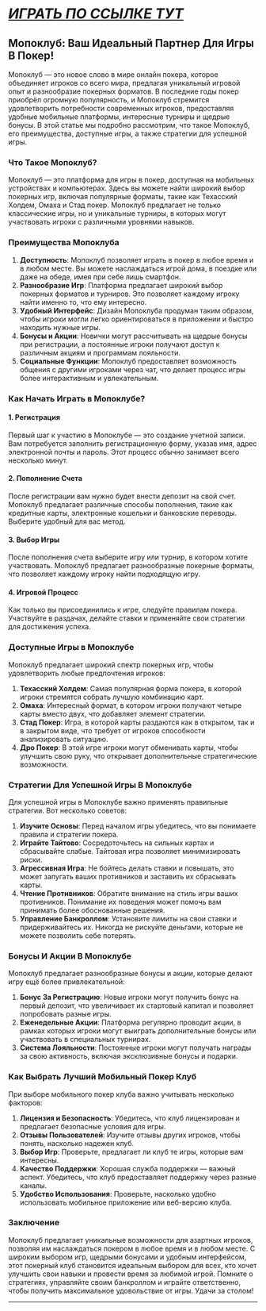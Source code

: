 # [***<u>ИГРАТЬ ПО ССЫЛКЕ ТУТ</u>***](https://playmopo.com/PKRROM)

## Мопоклуб: Ваш Идеальный Партнер Для Игры В Покер!

Мопоклуб — это новое слово в мире онлайн покера, которое объединяет игроков со всего мира, предлагая уникальный игровой опыт и разнообразие покерных форматов. В последние годы покер приобрёл огромную популярность, и Мопоклуб стремится удовлетворить потребности современных игроков, предоставляя удобные мобильные платформы, интересные турниры и щедрые бонусы. В этой статье мы подробно рассмотрим, что такое Мопоклуб, его преимущества, доступные игры, а также стратегии для успешной игры.

### Что Такое Мопоклуб?

Мопоклуб — это платформа для игры в покер, доступная на мобильных устройствах и компьютерах. Здесь вы можете найти широкий выбор покерных игр, включая популярные форматы, такие как Техасский Холдем, Омаха и Стад покер. Мопоклуб предлагает не только классические игры, но и уникальные турниры, в которых могут участвовать игроки с различными уровнями навыков.

### Преимущества Мопоклуба

1. **Доступность**: Мопоклуб позволяет играть в покер в любое время и в любом месте. Вы можете наслаждаться игрой дома, в поездке или даже на обеде, имея при себе лишь смартфон.
2. **Разнообразие Игр**: Платформа предлагает широкий выбор покерных форматов и турниров. Это позволяет каждому игроку найти именно то, что ему интересно.
3. **Удобный Интерфейс**: Дизайн Мопоклуба продуман таким образом, чтобы игроки могли легко ориентироваться в приложении и быстро находить нужные игры.
4. **Бонусы и Акции**: Новички могут рассчитывать на щедрые бонусы при регистрации, а постоянные игроки получают доступ к различным акциям и программам лояльности.
5. **Социальные Функции**: Мопоклуб предоставляет возможность общения с другими игроками через чат, что делает процесс игры более интерактивным и увлекательным.

### Как Начать Играть в Мопоклубе?

#### 1. Регистрация

Первый шаг к участию в Мопоклубе — это создание учетной записи. Вам потребуется заполнить регистрационную форму, указав имя, адрес электронной почты и пароль. Этот процесс обычно занимает всего несколько минут.

#### 2. Пополнение Счета

После регистрации вам нужно будет внести депозит на свой счет. Мопоклуб предлагает различные способы пополнения, такие как кредитные карты, электронные кошельки и банковские переводы. Выберите удобный для вас метод.

#### 3. Выбор Игры

После пополнения счета выберите игру или турнир, в котором хотите участвовать. Мопоклуб предлагает разнообразные покерные форматы, что позволяет каждому игроку найти подходящую игру.

#### 4. Игровой Процесс

Как только вы присоединились к игре, следуйте правилам покера. Участвуйте в раздачах, делайте ставки и применяйте свои стратегии для достижения успеха.

### Доступные Игры в Мопоклубе

Мопоклуб предлагает широкий спектр покерных игр, чтобы удовлетворить любые предпочтения игроков:

1. **Техасский Холдем**: Самая популярная форма покера, в которой игроки стремятся собрать лучшую комбинацию карт.
2. **Омаха**: Интересный формат, в котором игроки получают четыре карты вместо двух, что добавляет элемент стратегии.
3. **Стад Покер**: Игра, в которой карты раздаются как в открытом, так и в закрытом виде, что требует от игроков способности анализировать ситуацию.
4. **Дро Покер**: В этой игре игроки могут обменивать карты, чтобы улучшить свою руку, что открывает дополнительные стратегические возможности.

### Стратегии Для Успешной Игры В Мопоклубе

Для успешной игры в Мопоклубе важно применять правильные стратегии. Вот несколько советов:

1. **Изучите Основы**: Перед началом игры убедитесь, что вы понимаете правила и стратегии покера.
2. **Играйте Тайтово**: Сосредоточьтесь на сильных картах и сбрасывайте слабые. Тайтовая игра позволяет минимизировать риски.
3. **Агрессивная Игра**: Не бойтесь делать ставки и повышать, это может запугать ваших противников и заставить их сбрасывать карты.
4. **Чтение Противников**: Обратите внимание на стиль игры ваших противников. Понимание их поведения может помочь вам принимать более обоснованные решения.
5. **Управление Банкроллом**: Установите лимиты на свои ставки и придерживайтесь их. Никогда не рискуйте деньгами, которые не можете позволить себе потерять.

### Бонусы И Акции В Мопоклубе

Мопоклуб предлагает разнообразные бонусы и акции, которые делают игру ещё более привлекательной:

1. **Бонус За Регистрацию**: Новые игроки могут получить бонус на первый депозит, что увеличивает их стартовый капитал и позволяет попробовать разные игры.
2. **Еженедельные Акции**: Платформа регулярно проводит акции, в рамках которых игроки могут выиграть дополнительные бонусы или участвовать в специальных турнирах.
3. **Система Лояльности**: Постоянные игроки могут получать награды за свою активность, включая эксклюзивные бонусы и подарки.

### Как Выбрать Лучший Мобильный Покер Клуб

При выборе мобильного покер клуба важно учитывать несколько факторов:

1. **Лицензия и Безопасность**: Убедитесь, что клуб лицензирован и предлагает безопасные условия для игры.
2. **Отзывы Пользователей**: Изучите отзывы других игроков, чтобы понять, насколько надежен клуб.
3. **Выбор Игр**: Проверьте, предлагает ли клуб те игры, которые вам интересны.
4. **Качество Поддержки**: Хорошая служба поддержки — важный аспект. Убедитесь, что клуб предоставляет поддержку через разные каналы.
5. **Удобство Использования**: Проверьте, насколько удобно использовать мобильное приложение или веб-версию клуба.

### Заключение

Мопоклуб предлагает уникальные возможности для азартных игроков, позволяя им наслаждаться покером в любое время и в любом месте. С широким выбором игр, щедрыми бонусами и удобным интерфейсом, этот покерный клуб становится идеальным выбором для всех, кто хочет улучшить свои навыки и провести время за любимой игрой. Помните о стратегиях, управляйте своим банкроллом и играйте ответственно, чтобы получить максимальное удовольствие от игры. Удачи за столом!

***

